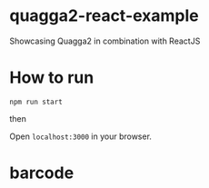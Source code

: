 # quagga2-react-example
Showcasing Quagga2 in combination with ReactJS

# How to run

```npm run start```

then

Open `localhost:3000` in your browser.
# barcode
